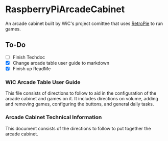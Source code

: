# RaspberryPiArcadeCabinet

An arcade cabinet built by WiC's project comittee that uses [RetroPie](https://retropie.org.uk/) to run games. 

## To-Do
- [ ] Finish Techdoc
- [x] Change arcade table user guide to markdown
- [x] Finish up ReadMe

### WiC Arcade Table User Guide
This file consists of directions to follow to aid in the configuration of the arcade cabinet and games on it. It includes directions on volume, adding and removing games, configuring the buttons, and general daily tasks.

### Arcade Cabinet Technical Information
This document consists of the directions to follow to put together the arcade cabinet. 
